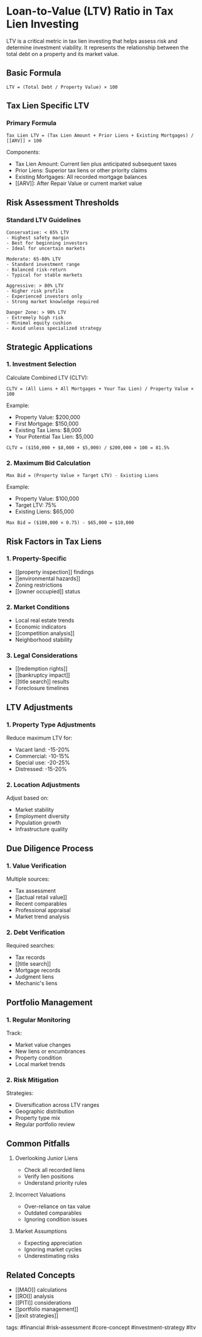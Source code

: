 # Loan-to-Value (LTV) Ratio in Tax Lien Investing

LTV is a critical metric in tax lien investing that helps assess risk and determine investment viability. It represents the relationship between the total debt on a property and its market value.

## Basic Formula

```plaintext
LTV = (Total Debt / Property Value) × 100
```

## Tax Lien Specific LTV

### Primary Formula
```plaintext
Tax Lien LTV = (Tax Lien Amount + Prior Liens + Existing Mortgages) / [[ARV]] × 100
```

Components:
- Tax Lien Amount: Current lien plus anticipated subsequent taxes
- Prior Liens: Superior tax liens or other priority claims
- Existing Mortgages: All recorded mortgage balances
- [[ARV]]: After Repair Value or current market value

## Risk Assessment Thresholds

### Standard LTV Guidelines
```plaintext
Conservative: < 65% LTV
- Highest safety margin
- Best for beginning investors
- Ideal for uncertain markets

Moderate: 65-80% LTV
- Standard investment range
- Balanced risk-return
- Typical for stable markets

Aggressive: > 80% LTV
- Higher risk profile
- Experienced investors only
- Strong market knowledge required

Danger Zone: > 90% LTV
- Extremely high risk
- Minimal equity cushion
- Avoid unless specialized strategy
```

## Strategic Applications

### 1. Investment Selection
Calculate Combined LTV (CLTV):
```plaintext
CLTV = (All Liens + All Mortgages + Your Tax Lien) / Property Value × 100
```

Example:
- Property Value: $200,000
- First Mortgage: $150,000
- Existing Tax Liens: $8,000
- Your Potential Tax Lien: $5,000
```plaintext
CLTV = ($150,000 + $8,000 + $5,000) / $200,000 × 100 = 81.5%
```

### 2. Maximum Bid Calculation
```plaintext
Max Bid = (Property Value × Target LTV) - Existing Liens
```

Example:
- Property Value: $100,000
- Target LTV: 75%
- Existing Liens: $65,000
```plaintext
Max Bid = ($100,000 × 0.75) - $65,000 = $10,000
```

## Risk Factors in Tax Liens

### 1. Property-Specific
- [[property inspection]] findings
- [[environmental hazards]]
- Zoning restrictions
- [[owner occupied]] status

### 2. Market Conditions
- Local real estate trends
- Economic indicators
- [[competition analysis]]
- Neighborhood stability

### 3. Legal Considerations
- [[redemption rights]]
- [[bankruptcy impact]]
- [[title search]] results
- Foreclosure timelines

## LTV Adjustments

### 1. Property Type Adjustments
Reduce maximum LTV for:
- Vacant land: -15-20%
- Commercial: -10-15%
- Special use: -20-25%
- Distressed: -15-20%

### 2. Location Adjustments
Adjust based on:
- Market stability
- Employment diversity
- Population growth
- Infrastructure quality

## Due Diligence Process

### 1. Value Verification
Multiple sources:
- Tax assessment
- [[actual retail value]]
- Recent comparables
- Professional appraisal
- Market trend analysis

### 2. Debt Verification
Required searches:
- Tax records
- [[title search]]
- Mortgage records
- Judgment liens
- Mechanic's liens

## Portfolio Management

### 1. Regular Monitoring
Track:
- Market value changes
- New liens or encumbrances
- Property condition
- Local market trends

### 2. Risk Mitigation
Strategies:
- Diversification across LTV ranges
- Geographic distribution
- Property type mix
- Regular portfolio review

## Common Pitfalls

1. Overlooking Junior Liens
   - Check all recorded liens
   - Verify lien positions
   - Understand priority rules

2. Incorrect Valuations
   - Over-reliance on tax value
   - Outdated comparables
   - Ignoring condition issues

3. Market Assumptions
   - Expecting appreciation
   - Ignoring market cycles
   - Underestimating risks

## Related Concepts
- [[MAO]] calculations
- [[ROI]] analysis
- [[PITI]] considerations
- [[portfolio management]]
- [[exit strategies]]

tags: #financial #risk-assessment #core-concept #investment-strategy #ltv
